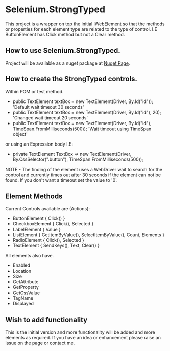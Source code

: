 # Selenium.StrongTyped

This project is a wrapper on top the initial IWebElement so that the methods or properties for each element type
are related to the type of control.  I.E ButtonElement has Click method but not a Clear method.

## How to use Selenium.StrongTyped.
Project will be available as a nuget package at <a href="https://www.nuget.org/packages/Selenium.StrongTyped">Nuget Page</a>.

## How to create the StrongTyped controls.
Within POM or test method.
- public TextElement textBox = new TextElement(Driver, By.Id("id"));                                  'Default wait timeout 30 seconds'
- public TextElement textBox = new TextElement(Driver, By.Id("id"), 20);                              'Changed wait timeout 20 seconds'
- public TextElement textBox = new TextElement(Driver, By.Id("id"), TimeSpan.FromMilliseconds(500));  'Wait timeout using TimeSpan object'

or using an Expression body I.E:

- private TextElement TextBox => new TextElement(Driver, By.CssSelector(".button"), TimeSpan.FromMilliseconds(500));  

NOTE - The finding of the element uses a WebDriver wait to search for the control and currently times out after 30 seconds 
if the element can not be found.  If you don't want a timeout set the value to '0'.

## Element Methods
Current Controls available are (Actions):

- ButtonElement  	{ Click() }
- CheckboxElement  	{ Click(), Selected }
- LabelElement  	{ Value }
- ListElement  		{ GetItemByValue(), SelectItemByValue(), Count, Elements }
- RadioElement      { Click(), Selected }
- TextElement  		{ SendKeys(), Text, Clear() }

All elements also have.

- Enabled
- Location
- Size
- GetAttribute
- GetProperty
- GetCssValue
- TagName
- Displayed

## Wish to add functionality
This is the initial version and more functionality will be added and more elements as required.
If you have an idea or enhancement please raise an issue on the page or contact me.